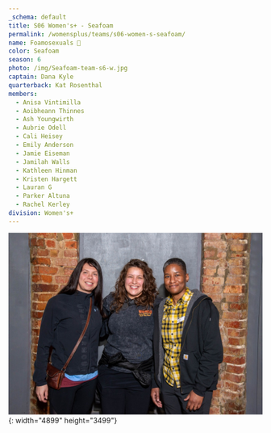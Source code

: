 ```yaml
---
_schema: default
title: S06 Women's+ - Seafoam
permalink: /womensplus/teams/s06-women-s-seafoam/
name: Foamosexuals 👊
color: Seafoam
season: 6
photo: /img/Seafoam-team-s6-w.jpg
captain: Dana Kyle
quarterback: Kat Rosenthal
members:
  - Anisa Vintimilla
  - Aoibheann Thinnes
  - Ash Youngwirth
  - Aubrie Odell
  - Cali Heisey
  - Emily Anderson
  - Jamie Eiseman
  - Jamilah Walls
  - Kathleen Hinman
  - Kristen Hargett
  - Lauran G
  - Parker Altuna
  - Rachel Kerley
division: Women's+
---
```

![](/img/da2-7095.jpg){: width="4899" height="3499"}